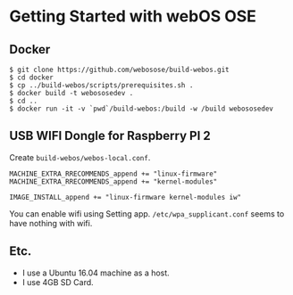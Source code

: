 # Getting Started with webOS OSE 

## Docker

    $ git clone https://github.com/webosose/build-webos.git
    $ cd docker
    $ cp ../build-webos/scripts/prerequisites.sh .
    $ docker build -t webososedev .
    $ cd ..
    $ docker run -it -v `pwd`/build-webos:/build -w /build webososedev

## USB WIFI Dongle for Raspberry PI 2

Create `build-webos/webos-local.conf`.

    MACHINE_EXTRA_RRECOMMENDS_append += "linux-firmware"
    MACHINE_EXTRA_RRECOMMENDS_append += "kernel-modules"

    IMAGE_INSTALL_append += "linux-firmware kernel-modules iw"

You can enable wifi using Setting app. `/etc/wpa_supplicant.conf` seems to have nothing with wifi.


## Etc.

* I use a Ubuntu 16.04 machine as a host.
* I use 4GB SD Card.

<!--
vim:nospell
-->
